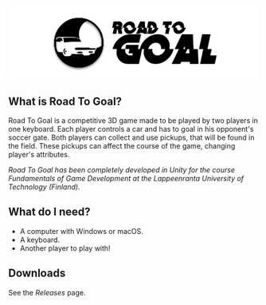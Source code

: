 ![Logo of Road To Goal](https://raw.githubusercontent.com/dvcarrillo/road-to-goal/master/RTGlogo.png)

## What is Road To Goal?
Road To Goal is a competitive 3D game made to be played by two players in one keyboard.
Each player controls a car and has to goal in his opponent's soccer gate.
Both players can collect and use pickups, that will be found in the field.
These pickups can affect the course of the game, changing player's attributes.

*Road To Goal has been completely developed in Unity for the course Fundamentals of Game Development at the Lappeenranta University of Technology (Finland).*

## What do I need?
* A computer with Windows or macOS.
* A keyboard.
* Another player to play with!

## Downloads
See the *Releases* page.
